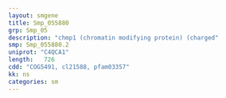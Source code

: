 ```yaml
---
layout: smgene
title: Smp_055880
grp: Smp_05
description: "chmp1 (chromatin modifying protein) (charged"
smp: Smp_055880.2
uniprot: "C4QCA1"
length:   726
cdd: "COG5491, cl21588, pfam03357"
kk: ns
categories: sm
---
```

